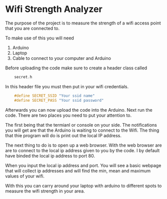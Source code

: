 # Wifi Strength Analyzer 

The purpose of the project is to measure the strength of a wifi access point that you are connected to. 

To make use of this you will need 

1. Arduino
2. Laptop
3. Cable to connect to your computer and Arduino

Before uploading the code make sure to create a header class called 

```c++
    secret.h
```

In this header file you must then put in your wifi credentials.

```c++
    #define SECRET_SSID "Your ssid name"
    #define SECRET_PASS "Your ssid password"
```

Afterwards you can now upload the code into the Arduino. Next run the code. There are two places you need to put your attention to. 

The first being that the termianl or console on your side. The notifications you will  get are that the Arduino is waiting to connect to the Wifi. The thing that thie program will do is print out the local IP address. 

The next thing to do is to open up a web browser. With the web browser are are to connect to the local ip address given to you by the code. I by default have binded the local ip address to port 80. 

When you input the local ip address and port. You will see a basic webpage that will collect ip addresses and will find the min, mean and maximum values of your wifi. 

With this you can carry around your laptop with arduino to different spots to measure the wifi strength in your area.